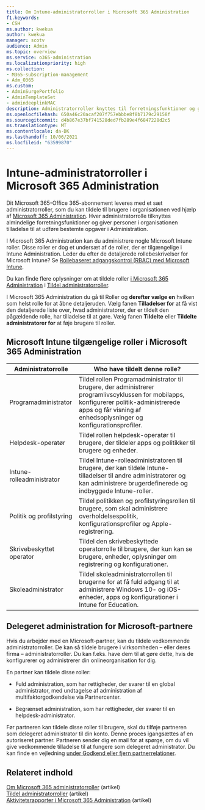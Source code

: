 ```yaml
---
title: Om Intune-administratorroller i Microsoft 365 Administration
f1.keywords:
- CSH
ms.author: kwekua
author: kwekua
manager: scotv
audience: Admin
ms.topic: overview
ms.service: o365-administration
ms.localizationpriority: high
ms.collection:
- M365-subscription-management
- Adm_O365
ms.custom:
- AdminSurgePortfolio
- AdminTemplateSet
- admindeeplinkMAC
description: Administratorroller knyttes til forretningsfunktioner og giver tilladelse til at udføre bestemte opgaver i Administration. Tjenesteadministratoren åbner f.eks. supportbilletter hos Microsoft.
ms.openlocfilehash: 650a46c20acaf207f757ebbbe8f8b7179c29158f
ms.sourcegitcommit: d4b867e37bf741528ded7fb289e4f6847228d2c5
ms.translationtype: MT
ms.contentlocale: da-DK
ms.lasthandoff: 10/06/2021
ms.locfileid: "63599870"
---
```

# <a name="intune-admin-roles-in-the-microsoft-365-admin-center"></a>Intune-administratorroller i Microsoft 365 Administration

Dit Microsoft 365-Office 365-abonnement leveres med et sæt administratorroller, som du kan tildele til brugere i organisationen ved hjælp af <a href="https://go.microsoft.com/fwlink/p/?linkid=2024339" target="_blank">Microsoft 365 Administration</a>. Hver administratorrolle tilknyttes almindelige forretningsfunktioner og giver personer i organisationen tilladelse til at udføre bestemte opgaver i Administration.

I Microsoft 365 Administration kan du administrere nogle Microsoft Intune roller. Disse roller er dog et undersæt af de roller, der er tilgængelige i Intune Administration. Leder du efter de detaljerede rollebeskrivelser for Microsoft Intune? Se [Rollebaseret adgangskontrol (RBAC) med Microsoft Intune](/mem/intune/fundamentals/role-based-access-control).

Du kan finde flere oplysninger om at tildele roller <a href="https://go.microsoft.com/fwlink/p/?linkid=2097861" target="_blank">i Microsoft 365 Administration</a> i [Tildel administratorroller](assign-admin-roles.md).

I Microsoft 365 Administration du gå til Roller og **derefter vælge en** hvilken som helst rolle for at åbne detaljeruden. Vælg fanen **Tilladelser for** at få vist den detaljerede liste over, hvad administratorer, der er tildelt den pågældende rolle, har tilladelse til at gøre. Vælg fanen **Tildelte** eller **Tildelte administratorer for** at føje brugere til roller.

## <a name="microsoft-intune-roles-available-in-the-microsoft-365-admin-center"></a>Microsoft Intune tilgængelige roller i Microsoft 365 Administration

|Administratorrolle     |Who have tildelt denne rolle?  |
|---------|---------|
|Programadministrator     |   Tildel rollen Programadministrator til brugere, der administrerer programlivscyklussen for mobilapps, konfigurerer politik-administrerede apps og får visning af enhedsoplysninger og konfigurationsprofiler.  |
|Helpdesk-operatør     |   Tildel rollen helpdesk-operatør til brugere, der tildeler apps og politikker til brugere og enheder. |
|Intune-rolleadministrator    |   Tildel Intune-rolleadministratoren til brugere, der kan tildele Intune-tilladelser til andre administratorer og kan administrere brugerdefinerede og indbyggede Intune-roller.   |
|Politik og profilstyring     |   Tildel politikken og profilstyringsrollen til brugere, som skal administrere overholdelsespolitik, konfigurationsprofiler og Apple-registrering.   |
|Skrivebeskyttet operator     |   Tildel den skrivebeskyttede operatorrolle til brugere, der kun kan se brugere, enheder, oplysninger om registrering og konfigurationer.   |
|Skoleadministrator     |   Tildel skoleadministratorrollen til brugerne for at få fuld adgang til at administrere Windows 10- og iOS-enheder, apps og konfigurationer i Intune for Education.   |

## <a name="delegated-administration-for-microsoft-partners"></a>Delegeret administration for Microsoft-partnere

Hvis du arbejder med en Microsoft-partner, kan du tildele vedkommende administratorroller. De kan så tildele brugere i virksomheden – eller deres firma – administratorroller. Du kan f.eks. have dem til at gøre dette, hvis de konfigurerer og administrerer din onlineorganisation for dig.
  
En partner kan tildele disse roller:
  
- Fuld administration, som har rettigheder, der svarer til en global administrator, med undtagelse af administration af multifaktorgodkendelse via Partnercenter.

- Begrænset administration, som har rettigheder, der svarer til en helpdesk-administrator.

Før partneren kan tildele disse roller til brugere, skal du tilføje partneren som delegeret administrator til din konto. Denne proces igangsættes af en autoriseret partner. Partneren sender dig en mail for at spørge, om du vil give vedkommende tilladelse til at fungere som delegeret administrator. Du kan finde en vejledning [under Godkend eller fjern partnerrelationer](../misc/add-partner.md).
  
## <a name="related-content"></a>Relateret indhold

[Om Microsoft 365 administratorroller](about-admin-roles.md) (artikel)\
[Tildel administratorroller](assign-admin-roles.md) (artikel)\
[Aktivitetsrapporter i Microsoft 365 Administration](../activity-reports/activity-reports.md) (artikel)